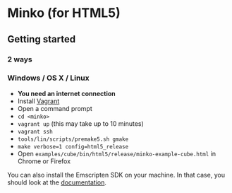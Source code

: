 Minko (for HTML5)
=================

Getting started
---------------
### 2 ways
### Windows / OS X / Linux
* **You need an internet connection**
* Install [Vagrant](http://www.vagrantup.com/)
* Open a command prompt
* `cd <minko>`
* `vagrant up` (this may take up to 10 minutes)
* `vagrant ssh`
* `tools/lin/scripts/premake5.sh gmake`
* `make verbose=1 config=html5_release`
* Open `examples/cube/bin/html5/release/minko-example-cube.html` in Chrome or Firefox

You can also install the Emscripten SDK on your machine. In that case, you should look at the [documentation](http://doc.minko.io/wiki/v3:Targeting_HTML5).

